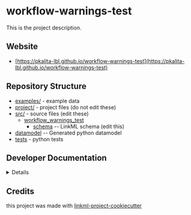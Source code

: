# workflow-warnings-test

This is the project description.

## Website

* [https://pkalita-lbl.github.io/workflow-warnings-test](https://pkalita-lbl.github.io/workflow-warnings-test)

## Repository Structure

* [examples/](examples/) - example data
* [project/](project/) - project files (do not edit these)
* [src/](src/) - source files (edit these)
    * [workflow_warnings_test](src/workflow_warnings_test)
        * [schema](src/workflow_warnings_test/schema) -- LinkML schema (edit this)
* [datamodel](src/workflow_warnings_test/datamodel) -- Generated python datamodel
* [tests](tests/) - python tests

## Developer Documentation

<details>
Use the `make` command to generate project artefacts:

- `make all`: make everything
- `make deploy`: deploys site

</details>

## Credits

this project was made with [linkml-project-cookiecutter](https://github.com/linkml/linkml-project-cookiecutter)
